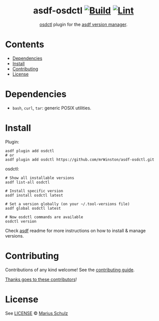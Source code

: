 <div align="center">

# asdf-osdctl [![Build](https://github.com/mrWinston/asdf-osdctl/actions/workflows/build.yml/badge.svg)](https://github.com/mrWinston/asdf-osdctl/actions/workflows/build.yml) [![Lint](https://github.com/mrWinston/asdf-osdctl/actions/workflows/lint.yml/badge.svg)](https://github.com/mrWinston/asdf-osdctl/actions/workflows/lint.yml)


[osdctl](https://github.com/openshift/osdctl) plugin for the [asdf version manager](https://asdf-vm.com).

</div>

# Contents

- [Dependencies](#dependencies)
- [Install](#install)
- [Contributing](#contributing)
- [License](#license)

# Dependencies

- `bash`, `curl`, `tar`: generic POSIX utilities.

# Install

Plugin:

```shell
asdf plugin add osdctl
# or
asdf plugin add osdctl https://github.com/mrWinston/asdf-osdctl.git
```

osdctl:

```shell
# Show all installable versions
asdf list-all osdctl

# Install specific version
asdf install osdctl latest

# Set a version globally (on your ~/.tool-versions file)
asdf global osdctl latest

# Now osdctl commands are available
osdctl version
```

Check [asdf](https://github.com/asdf-vm/asdf) readme for more instructions on how to
install & manage versions.

# Contributing

Contributions of any kind welcome! See the [contributing guide](contributing.md).

[Thanks goes to these contributors](https://github.com/mrWinston/asdf-osdctl/graphs/contributors)!

# License

See [LICENSE](LICENSE) © [Marius Schulz](https://github.com/mrWinston/)
